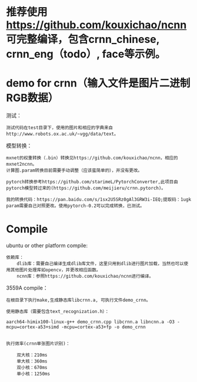 # 推荐使用  https://github.com/kouxichao/ncnn 可完整编译，包含crnn_chinese, crnn_eng（todo）, face等示例。

# demo for crnn（输入文件是图片二进制RGB数据）

测试：
```
测试代码在test目录下，使用的图片和相应的字典来自http://www.robots.ox.ac.uk/~vgg/data/text。
```
模型转换：
```
mxnet的权重转换（.bin）转换见https://github.com/kouxichao/ncnn，相应的mxnet2ncnn。
计算图.param转换目前需要手动调整（应该蛮简单的），并没有更改。

pytorch转换参考https://github.com/starimeL/PytorchConverter,此项目由pytorch模型转过来的(https://github.com/meijieru/crnn.pytorch)。

我的转换代码：https://pan.baidu.com/s/1sx2U5SRz0gAl3GRW3i-IEQ;提取码：1ugk
param需要自己对照更改。使用pytorch-0.2可以完成转换，已测试。
```

# Compile
ubuntu or other platform compile:
```
依赖库：
	dlib库：需要自己编译生成dlib库文件，这里只用到dlib进行图片加载，当然也可以使用其他图片处理库如opencv，并更改相应函数。
	ncnn库：参照https://github.com/kouxichao/ncnn进行编译。
```

3559A compile：
```
在根目录下执行make,生成静态库libcrnn.a, 可执行文件demo_crnn。
    
使用静态库（需要包含text_recognization.h）：

aarch64-himix100-linux-g++ demo_crnn.cpp libcrnn.a libncnn.a -O3 -mcpu=cortex-a53+simd -mcpu=cortex-a53+fp -o demo_crnn


执行效率(crnn单张图片识别)：

	双大核：210ms
	单大核：360ms
	双小核：670ms
	单小核：1250ms
```
